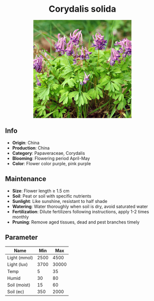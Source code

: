 <h1 align='center'>Corydalis solida</h1>
<p align="center">
    <img 
        align='center'
        width='320'
        src="../images/corydalis solida.png" 
        alt='Corydalis solida' />
</p>

## Info

 - **Origin**: China
 - **Production**: China
 - **Category**: Papaveraceae, Corydalis
 - **Blooming**: Flowering period April-May
 - **Color**: Flower color purple, pink purple

## Maintenance

 - **Size**: Flower length ≥ 1.5 cm
 - **Soil**: Peat or soil with specific nutrients
 - **Sunlight**: Like sunshine, resistant to half shade
 - **Watering**: Water thoroughly when soil is dry, avoid saturated water
 - **Fertilization**: Dilute fertilizers following instructions, apply 1-2 times monthly
 - **Pruning**: Remove aged tissues, dead and pest branches timely

## Parameter

| Name         | Min  | Max   |
|--------------|------|-------|
| Light (mmol) | 2500 | 4500  |
| Light (lux)  | 3700 | 30000 |
| Temp         | 5    | 35    |
| Humid        | 30   | 80    |
| Soil (moist) | 15   | 60    |
| Soil (ec)    | 350  | 2000  |